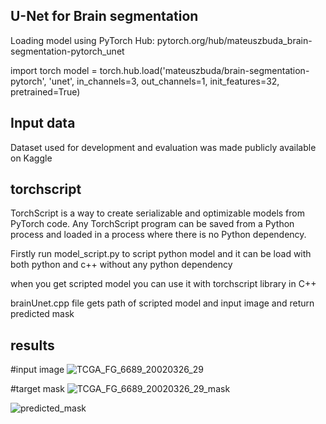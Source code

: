 ## U-Net for Brain segmentation

Loading model using PyTorch Hub: pytorch.org/hub/mateuszbuda_brain-segmentation-pytorch_unet

import torch
model = torch.hub.load('mateuszbuda/brain-segmentation-pytorch', 'unet',
    in_channels=3, out_channels=1, init_features=32, pretrained=True)

## Input data

Dataset used for development and evaluation was made publicly available on Kaggle


## torchscript

TorchScript is a way to create serializable and optimizable models from PyTorch code. Any TorchScript program can be saved from a Python process and loaded in a process where there is no Python dependency.

Firstly run model_script.py to script python model and it can be load with both python and c++ without any python dependency

when you get scripted model you can use it with torchscript library in C++

brainUnet.cpp file gets path of scripted model  and input image and return predicted mask 

## results

#input image
![TCGA_FG_6689_20020326_29](https://user-images.githubusercontent.com/47300390/150554307-9294c5f2-8460-47e3-a30a-6ce372ab4ad1.png)

#target mask
![TCGA_FG_6689_20020326_29_mask](https://user-images.githubusercontent.com/47300390/150554331-711102c7-d6bd-4727-9619-66e6523fc325.png)

![predicted_mask](https://user-images.githubusercontent.com/47300390/150554472-5d3065fa-bde8-44b7-9b84-28ea85ececf1.png)


